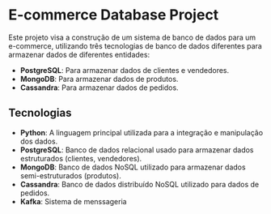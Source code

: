 # E-commerce Database Project

Este projeto visa a construção de um sistema de banco de dados para um e-commerce, utilizando três tecnologias de banco de dados diferentes para armazenar dados de diferentes entidades:

- **PostgreSQL**: Para armazenar dados de clientes e vendedores.
- **MongoDB**: Para armazenar dados de produtos.
- **Cassandra**: Para armazenar dados de pedidos.

## Tecnologias

- **Python**: A linguagem principal utilizada para a integração e manipulação dos dados.
- **PostgreSQL**: Banco de dados relacional usado para armazenar dados estruturados (clientes, vendedores).
- **MongoDB**: Banco de dados NoSQL utilizado para armazenar dados semi-estruturados (produtos).
- **Cassandra**: Banco de dados distribuído NoSQL utilizado para dados de pedidos.
- **Kafka**: Sistema de menssageria
